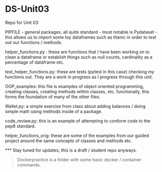 # DS-Unit03
Repo for Unit 03

PIPFILE - general packages, all quite standard - most notable is Pydataset - 
this allows us to import some toy dataframes such as titanic in order to test out our functions / methods. 


helper_functions.py :
these are functions that I have been working on to clean a dataframe or establish things such as null counts, cardinality as a percentage of dataframe etc. 

test_helper_functions.py:
these are tests (pytest in this case) checking my functions out. They are a work in progress as I progress through this unit. 

OOP_examples: 
this file is examples of object oriented programming, creating classes, creating methods within classes, etc. functionally, this forms the foundation of many of the other files. 

Wallet.py:
a simple exercise from class about adding balances / doing simple math using methods inside of a package. 

code_review.py: 
this is an example of attempting to conform code to the pep8 standard. 

helper_functions_orig:
these are some of the examples from our guided project around the same concepts of classes and methods etc. 

*** Stay tuned for updates, this is a draft / student repo anyways. 

> Dockerpractice is a folder with some basic docker / container commands. 